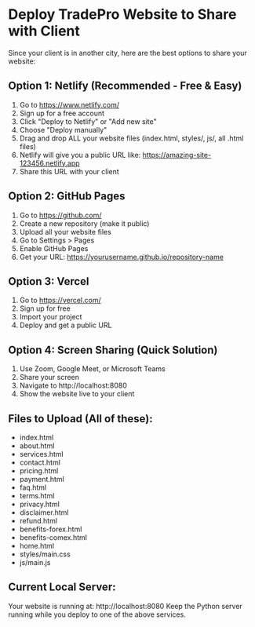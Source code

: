 # Deploy TradePro Website to Share with Client

Since your client is in another city, here are the best options to share your website:

## Option 1: Netlify (Recommended - Free & Easy)

1. Go to https://www.netlify.com/
2. Sign up for a free account
3. Click "Deploy to Netlify" or "Add new site"
4. Choose "Deploy manually"
5. Drag and drop ALL your website files (index.html, styles/, js/, all .html files)
6. Netlify will give you a public URL like: https://amazing-site-123456.netlify.app
7. Share this URL with your client

## Option 2: GitHub Pages

1. Go to https://github.com/
2. Create a new repository (make it public)
3. Upload all your website files
4. Go to Settings > Pages
5. Enable GitHub Pages
6. Get your URL: https://yourusername.github.io/repository-name

## Option 3: Vercel

1. Go to https://vercel.com/
2. Sign up for free
3. Import your project
4. Deploy and get a public URL

## Option 4: Screen Sharing (Quick Solution)

1. Use Zoom, Google Meet, or Microsoft Teams
2. Share your screen
3. Navigate to http://localhost:8080
4. Show the website live to your client

## Files to Upload (All of these):
- index.html
- about.html
- services.html
- contact.html
- pricing.html
- payment.html
- faq.html
- terms.html
- privacy.html
- disclaimer.html
- refund.html
- benefits-forex.html
- benefits-comex.html
- home.html
- styles/main.css
- js/main.js

## Current Local Server:
Your website is running at: http://localhost:8080
Keep the Python server running while you deploy to one of the above services.

